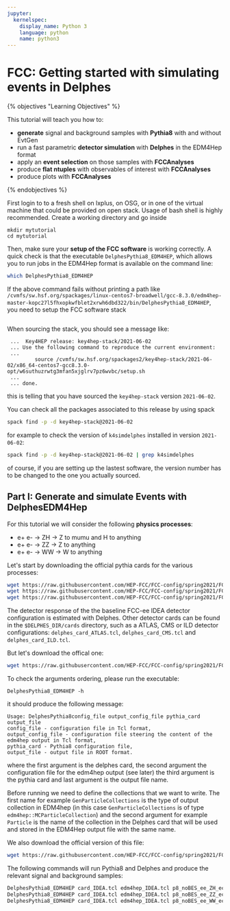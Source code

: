 ```yaml
---
jupyter:
  kernelspec:
    display_name: Python 3
    language: python
    name: python3
---
```


# FCC: Getting started with simulating events in Delphes

{% objectives "Learning Objectives" %}

This tutorial will teach you how to:

-   **generate** signal and background samples with **Pythia8** with and without EvtGen
-   run a fast parametric **detector simulation** with **Delphes** in the EDM4Hep format
-   apply an **event selection** on those samples with **FCCAnalyses**
-   produce **flat ntuples** with observables of interest with **FCCAnalyses**
-   produce plots with **FCCAnalyses**

{% endobjectives %}

First login to to a fresh shell on lxplus, on OSG, or in one of the virtual machine that could be provided on open stack. Usage of bash shell is highly recommended. Create a working directory and go inside

```
mkdir mytutorial
cd mytutorial
```

Then, make sure your **setup of the FCC software** is working correctly. A quick check is that the executable `DelphesPythia8_EDM4HEP`, which allows you to run jobs in the EDM4Hep format is available on the command line:


```bash
which DelphesPythia8_EDM4HEP
```

If the above command fails without printing a path like `/cvmfs/sw.hsf.org/spackages/linux-centos7-broadwell/gcc-8.3.0/edm4hep-master-kopc27l5fhxopkwfblet2xrwh6dbd322/bin/DelphesPythia8_EDM4HEP`, you need to setup the FCC software stack 

```source /cvmfs/fcc.cern.ch/sw/latest/setup.sh
```

When sourcing the stack, you should see a message like:

```
 ...  Key4HEP release: key4hep-stack/2021-06-02
 ... Use the following command to reproduce the current environment: 
 ... 
         source /cvmfs/sw.hsf.org/spackages2/key4hep-stack/2021-06-02/x86_64-centos7-gcc8.3.0-opt/w6suthuzrwtg3mfan5xjglrv7pz6wvbc/setup.sh
 ... 
 ... done. 
```

this is telling that you have sourced the `key4hep-stack` version `2021-06-02`.

You can check all the packages associated to this release by using spack

```bash
spack find -p -d key4hep-stack@2021-06-02
```

for example to check the version of `k4simdelphes` installed in  version `2021-06-02`:

```bash
spack find -p -d key4hep-stack@2021-06-02 | grep k4simdelphes
```

of course, if you are setting up the lastest software, the version number has to be changed to the one you actually sourced.


## Part I: Generate and simulate Events with DelphesEDM4Hep

For this tutorial we will consider the following **physics processes**:

-   e+ e- -> ZH -> Z to mumu and H to anything
-   e+ e- -> ZZ -> Z to anything
-   e+ e- -> WW -> W to anything


Let's start by downloading the official pythia cards for the various processes:

```bash
wget https://raw.githubusercontent.com/HEP-FCC/FCC-config/spring2021/FCCee/Generator/Pythia8/p8_noBES_ee_ZH_ecm240.cmd
wget https://raw.githubusercontent.com/HEP-FCC/FCC-config/spring2021/FCCee/Generator/Pythia8/p8_noBES_ee_ZZ_ecm240.cmd
wget https://raw.githubusercontent.com/HEP-FCC/FCC-config/spring2021/FCCee/Generator/Pythia8/p8_noBES_ee_WW_ecm240.cmd
```


The detector response of the the baseline FCC-ee IDEA detector configuration is estimated with Delphes.
Other detector cards can be found in the `$DELPHES_DIR/cards` directory, such as a ATLAS, CMS or ILD detector configurations:
`delphes_card_ATLAS.tcl`, `delphes_card_CMS.tcl` and `delphes_card_ILD.tcl`. 

But let's download the offical one:

```bash
wget https://raw.githubusercontent.com/HEP-FCC/FCC-config/spring2021/FCCee/Delphes/card_IDEA.tcl
```

To check the arguments ordering, please run the executable:

```
DelphesPythia8_EDM4HEP -h
```

it should produce the following message:

```
Usage: DelphesPythia8config_file output_config_file pythia_card output_file
config_file - configuration file in Tcl format,
output_config_file - configuration file steering the content of the edm4hep output in Tcl format,
pythia_card - Pythia8 configuration file,
output_file - output file in ROOT format.
```

where the first argument is the delphes card, the second argument the configuration file for the edm4hep output (see later) the third argument is the pythia card and last argument is the output file name.

Before running we need to define the collections that we want to write. The first name for example `GenParticleCollections` is the type of output collection in EDM4hep (in this case `GenParticleCollections` is of type `edm4hep::MCParticleCollection`) and the second argument for example `Particle` is the name of the collection in the Delphes card that will be used and stored in the EDM4Hep output file with the same name.


We also download the official version of this file:

```bash
wget https://raw.githubusercontent.com/HEP-FCC/FCC-config/spring2021/FCCee/Delphes/edm4hep_IDEA.tcl
```

The following commands will run Pythia8 and Delphes and produce the relevant signal and background samples:


```bash
DelphesPythia8_EDM4HEP card_IDEA.tcl edm4hep_IDEA.tcl p8_noBES_ee_ZH_ecm240.cmd p8_ee_ZH_ecm240_edm4hep.root
DelphesPythia8_EDM4HEP card_IDEA.tcl edm4hep_IDEA.tcl p8_noBES_ee_ZZ_ecm240.cmd p8_ee_ZZ_ecm240_edm4hep.root
DelphesPythia8_EDM4HEP card_IDEA.tcl edm4hep_IDEA.tcl p8_noBES_ee_WW_ecm240.cmd p8_ee_WW_ecm240_edm4hep.root
```
